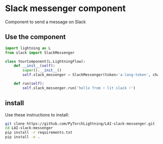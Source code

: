# Slack messenger component
Component to send a message on Slack

## Use the component

```python
import lightning as L
from slack import SlackMessenger

class YourComponent(L.LightningFlow):
    def __init__(self):
        super().__init__()
        self.slack_messenger = SlackMessenger(token='a-long-token', channel_id='A03CB4A6AK7')

    def run(self):
        self.slack_messenger.run('hello from ⚡ lit slack ⚡')
```

## install
Use these instructions to install:

<!---:install:--->
```bash
git clone https://github.com/PyTorchLightning/LAI-slack-messenger.git
cd LAI-slack-messenger
pip install -r requirements.txt
pip install -e .
```

